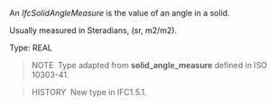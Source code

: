 An _IfcSolidAngleMeasure_ is the value of an angle in a solid.

Usually measured in Steradians, (sr, m2/m2).

Type: REAL

> NOTE&nbsp; Type adapted from **solid_angle_measure** defined in ISO 10303-41.

> HISTORY&nbsp; New type in IFC1.5.1.
